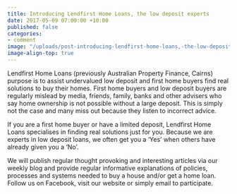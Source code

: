 ```yaml
---
title: Introducing Lendfirst Home Loans, the low deposit experts
date: 2017-05-09 07:00:00 +10:00
published: false
categories:
- comment
image: "/uploads/post-introducing-lendfirst-home-loans,-the-low-deposit-experts.jpg"
image-align-top: true
---
```


Lendfirst Home Loans (previously Australian Property Finance, Cairns) purpose is to assist undervalued low deposit and first home buyers find real solutions to buy their homes. First home buyers and low deposit buyers are regularly mislead by media, friends, family, banks and other advisers who say home ownership is not possible without a large deposit. This is simply not the case and many miss out because they listen to incorrect advice.

If you are a first home buyer or have a limited deposit, Lendfirst Home Loans specialises in finding real solutions just for you.  Because we are experts in low deposit loans, we often get you a ‘Yes’ when others have already given you a ‘No’.

We will publish regular thought provoking and interesting articles via our weekly blog and provide regular informative explanations of policies, processes and systems needed to buy a house and/or get a home loan. Follow us on Facebook, visit our website or simply email to participate.
